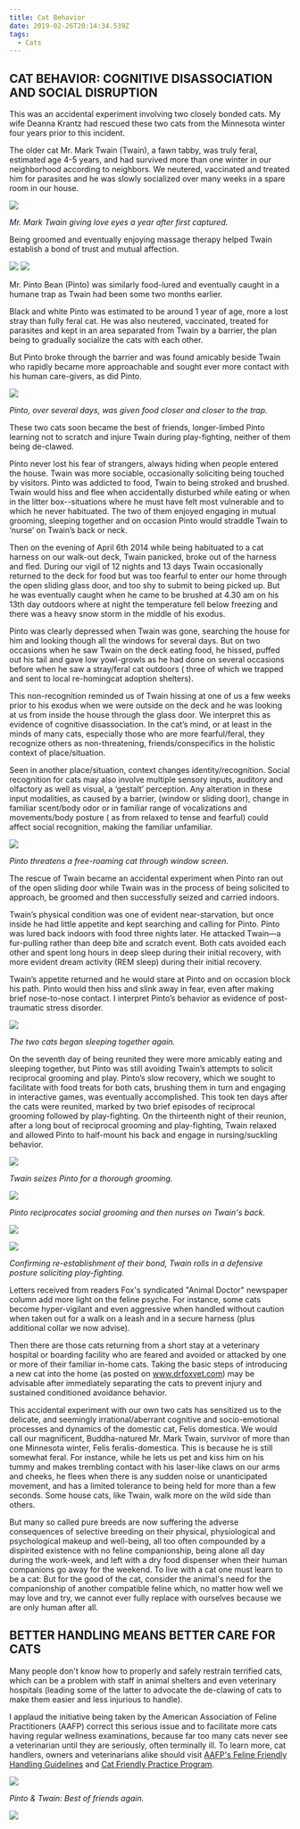 ```yaml
---
title: Cat Behavior
date: 2019-02-26T20:14:34.539Z
tags:
  - Cats
---
```

## CAT BEHAVIOR: COGNITIVE DISASSOCIATION AND SOCIAL DISRUPTION

This was an accidental experiment involving two closely bonded cats. My wife Deanna Krantz had rescued these two cats from the Minnesota winter four years prior to this incident.

The older cat Mr. Mark Twain (Twain), a fawn tabby, was truly feral, estimated age 4-5 years, and had survived more than one winter in our neighborhood according to neighbors. We neutered, vaccinated and treated him for parasites and he was slowly socialized over many weeks in a spare room in our house.

![](/img/behavior-1.jpg)

_Mr. Mark Twain giving love eyes a year after first captured._

Being groomed and eventually enjoying massage therapy helped Twain establish a bond of trust and mutual affection.

![](/img/behavior-2.jpg)
![](/img/behavior-3.jpg)

Mr. Pinto Bean (Pinto) was similarly food-lured and eventually caught in a humane trap as Twain had been some two months earlier.

Black and white Pinto was estimated to be around 1 year of age, more a lost stray than fully feral cat. He was also neutered, vaccinated, treated for parasites and kept in an area separated from Twain by a barrier, the plan being to gradually socialize the cats with each other.

But Pinto broke through the barrier and was found amicably beside Twain who rapidly became more approachable and sought ever more contact with his human care-givers, as did Pinto.

![](/img/behavior-4.jpg)

_Pinto, over several days, was given food closer and closer to the trap._

These two cats soon became the best of friends, longer-limbed Pinto learning not to scratch and injure Twain during play-fighting, neither of them being de-clawed.

Pinto never lost his fear of strangers, always hiding when people entered the house.  Twain was more sociable, occasionally soliciting being touched by visitors. Pinto was addicted to food, Twain to being stroked and brushed. Twain would hiss and flee when accidentally disturbed while eating or when in the litter box--situations where he must have felt most vulnerable and to which he never habituated.  The two of them enjoyed engaging in mutual grooming, sleeping together and on occasion Pinto would straddle Twain to ‘nurse’ on Twain’s back or neck.

Then on the evening of April 6th 2014 while being habituated to a cat harness on our walk-out deck, Twain panicked, broke out of the harness and fled.  During our vigil of 12 nights and 13 days Twain occasionally returned to the deck for food but was too fearful to enter our home through the open sliding glass door, and too shy to submit to being picked up.  But he was eventually caught when he came to be brushed at 4.30 am on his 13th day outdoors where at night the temperature fell below freezing and there was a heavy snow storm in the middle of his exodus.

Pinto was clearly depressed when Twain was gone, searching the house for him and looking though all the windows for several days. But on two occasions when he saw Twain on the deck eating food, he hissed, puffed out his tail and gave low yowl-growls as he had done on several occasions before when he saw a stray/feral cat outdoors ( three of which we trapped and sent to local re-homingcat adoption shelters).

This non-recognition reminded us of Twain hissing at one of us a few weeks prior to his exodus when we were outside on the deck and he was looking at us from inside the house through the glass door.  We interpret this as evidence of cognitive disassociation. In the cat’s mind, or at least in the minds of many cats, especially those who are more fearful/feral, they recognize others as non-threatening, friends/conspecifics in the holistic context of place/situation.

Seen in another place/situation, context changes identity/recognition.  Social recognition for cats may also involve multiple sensory inputs, auditory and olfactory as well as visual, a ‘gestalt’ perception. Any alteration in these input modalities, as caused by a barrier, (window or sliding door), change in familiar scent/body odor or in familiar range of vocalizations and movements/body posture ( as from relaxed to tense and fearful) could affect social recognition, making the familiar unfamiliar.

![](/img/behavior-5.jpg)

_Pinto threatens a free-roaming cat through window screen._

The rescue of Twain became an accidental experiment when Pinto ran out of the open sliding door while Twain was in the process of being solicited to approach, be groomed and then successfully seized and carried indoors.

Twain’s physical condition was one of evident near-starvation, but once inside he had little appetite and kept searching and calling for Pinto. Pinto was lured back indoors with food three nights later.  He attacked Twain—a fur-pulling rather than deep bite and scratch event.  Both cats avoided each other and spent long hours in deep sleep during their initial recovery, with more evident dream activity (REM sleep) during their initial recovery.

Twain’s appetite returned and he would stare at Pinto and on occasion block his path. Pinto would then hiss and slink away in fear, even after making brief nose-to-nose contact.  I interpret Pinto’s behavior as evidence of post- traumatic stress disorder.

![](/img/behavior-6.jpg)

_The two cats began sleeping together again._

On the seventh day of being reunited they were more amicably eating and sleeping together, but Pinto was still avoiding Twain’s attempts to solicit reciprocal grooming and play. Pinto’s slow recovery, which we sought to facilitate with food treats for both cats, brushing them in turn and engaging in interactive games, was eventually accomplished. This took ten days after the cats were reunited, marked by two brief episodes of reciprocal grooming followed by play-fighting. On the thirteenth night of their reunion, after a long bout of reciprocal grooming and play-fighting, Twain relaxed and allowed Pinto to half-mount his back and engage in nursing/suckling behavior. 

![](/img/behavior-7.gif)

_Twain seizes Pinto for a thorough grooming._

![](/img/behavior-8.gif)

_Pinto reciprocates social grooming and then nurses on Twain's back._

![](/img/behavior-9.gif)

![](/img/behavior-10.gif)

_Confirming re-establishment of their bond, Twain rolls in a defensive posture soliciting play-fighting._

Letters received from readers Fox's syndicated "Animal Doctor" newspaper column add more light on the feline psyche. For instance, some cats become hyper-vigilant and even aggressive when handled without caution when taken out for a walk on a leash and in a secure harness (plus additional collar we now advise).

Then there are those cats returning from a short stay at a veterinary hospital or boarding facility who are feared and avoided or attacked by one or more of their familiar in-home cats. Taking the basic steps of introducing a new cat into the home (as posted on www.drfoxvet.com) may be advisable after immediately separating the cats to prevent injury and sustained conditioned avoidance behavior.

This accidental experiment with our own two cats has sensitized us to the delicate, and seemingly irrational/aberrant cognitive and socio-emotional processes and dynamics of the domestic cat, Felis domestica. We would call our magnificent, Buddha-natured Mr. Mark Twain, survivor of more than one Minnesota winter, Felis feralis-domestica. This is because he is still somewhat feral. For instance, while he lets us pet and kiss him on his tummy and makes trembling contact with his laser-like claws on our arms and cheeks, he flees when there is any sudden noise or unanticipated movement, and has a limited tolerance to being held for more than a few seconds. Some house cats, like Twain, walk more on the wild side than others.

But many so called pure breeds are now suffering the adverse consequences of selective breeding on their physical, physiological and psychological makeup and well-being, all too often compounded by a dispirited existence with no feline companionship, being alone all day during the work-week, and left with a dry food dispenser when their human companions go away for the weekend. To live with a cat one must learn to be a cat: But for the good of the cat, consider the animal's need for the companionship of another compatible feline which, no matter how well we may love and try, we cannot ever fully replace with ourselves because we are only human after all.

## BETTER HANDLING MEANS BETTER CARE FOR CATS

Many people don't know how to properly and safely restrain terrified cats, which can be a problem with staff in animal shelters and even veterinary hospitals (leading some of the latter to advocate the de-clawing of cats to make them easier and less injurious to handle).

I applaud the initiative being taken by the American Association of Feline Practitioners (AAFP) correct this serious issue and to facilitate more cats having regular wellness examinations, because far too many cats never see a veterinarian until they are seriously, often terminally ill. To learn more, cat handlers, owners and veterinarians alike should visit [AAFP's Feline Friendly Handling Guidelines](www.catvets.com/guidelines/practice-guidelines/handling-guidelines) and [Cat Friendly Practice Program](<www.catvets.com/cfp >).

![](/img/behavior-11.jpg)

_Pinto & Twain: Best of friends again._

![](/img/behavior-12.jpg)
